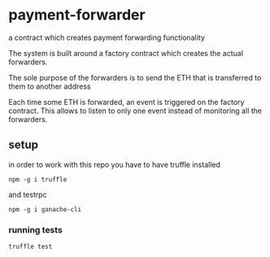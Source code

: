 # payment-forwarder
a contract which creates payment forwarding functionality

The system is built around a factory contract which creates the actual forwarders.

The sole purpose of the forwarders is to send the ETH that is transferred to them to another address

Each time some ETH is forwarded, an event is triggered on the factory contract. This allows to listen to only one event 
instead of monitoring all the forwarders.

## setup

in order to work with this repo you have to have truffle installed

`npm -g i truffle`

and testrpc

`npm -g i ganache-cli`

### running tests

`truffle test` 